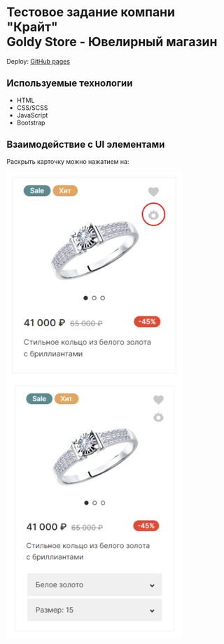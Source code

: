 <h1>Тестовое задание компани "Крайт"<br>Goldy Store - Ювелирный магазин</h1>
<p>
  Deploy: <a href="https://tertiomodo.github.io/krayt-test-task">GitHub pages</a>
</p>
<h2>Используемые технологии</h2>
<ul>
  <li>HTML</li>
  <li>CSS/SCSS</li>
  <li>JavaScript</li>
  <li>Bootstrap</li>
</ul>
<h2>Взаимодействие с UI элементами</h2>
<p>Раскрыть карточку можно нажатием на:</p>
<img src="assets\img\readme-img\card-activate.png" style="width: 400px;">
<img src="assets\img\readme-img\card-active.png" style="width: 400px;">

